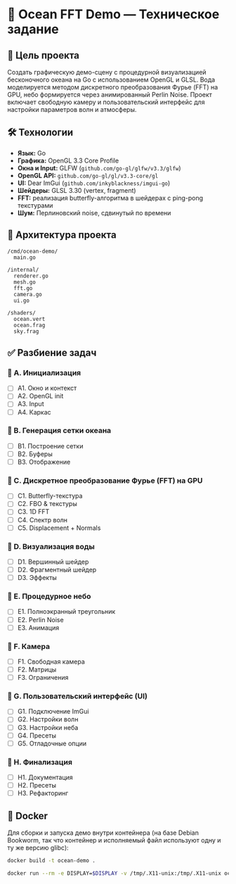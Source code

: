 # 🌊 Ocean FFT Demo — Техническое задание

## 🎯 Цель проекта

Создать графическую демо-сцену с процедурной визуализацией бесконочного океана на Go с использованием OpenGL и GLSL. Вода моделируется методом дискретного преобразования Фурье (FFT) на GPU, небо формируется через анимированный Perlin Noise. Проект включает свободную камеру и пользовательский интерфейс для настройки параметров волн и атмосферы.

## 🛠️ Технологии

- **Язык:** Go
- **Графика:** OpenGL 3.3 Core Profile
- **Окна и Input:** GLFW (`github.com/go-gl/glfw/v3.3/glfw`)
- **OpenGL API:** `github.com/go-gl/gl/v3.3-core/gl`
- **UI:** Dear ImGui (`github.com/inkyblackness/imgui-go`)
- **Шейдеры:** GLSL 3.30 (vertex, fragment)
- **FFT:** реализация butterfly-алгоритма в шейдерах с ping-pong текстурами
- **Шум:** Перлиновский noise, сдвинутый по времени

## 📁 Архитектура проекта

```
/cmd/ocean-demo/
  main.go

/internal/
  renderer.go
  mesh.go
  fft.go
  camera.go
  ui.go

/shaders/
  ocean.vert
  ocean.frag
  sky.frag
```

## ✅ Разбиение задач

### 🔹 A. Инициализация

- [ ] A1. Окно и контекст
- [ ] A2. OpenGL init
- [ ] A3. Input
- [ ] A4. Каркас

### 🔹 B. Генерация сетки океана

- [ ] B1. Построение сетки
- [ ] B2. Буферы
- [ ] B3. Отображение

### 🔹 C. Дискретное преобразование Фурье (FFT) на GPU

- [ ] C1. Butterfly-текстура
- [ ] C2. FBO & текстуры
- [ ] C3. 1D FFT
- [ ] C4. Спектр волн
- [ ] C5. Displacement + Normals

### 🔹 D. Визуализация воды

- [ ] D1. Вершинный шейдер
- [ ] D2. Фрагментный шейдер
- [ ] D3. Эффекты

### 🔹 E. Процедурное небо

- [ ] E1. Полноэкранный треугольник
- [ ] E2. Perlin Noise
- [ ] E3. Анимация

### 🔹 F. Камера

- [ ] F1. Свободная камера
- [ ] F2. Матрицы
- [ ] F3. Ограничения

### 🔹 G. Пользовательский интерфейс (UI)

- [ ] G1. Подключение ImGui
- [ ] G2. Настройки волн
- [ ] G3. Настройки неба
- [ ] G4. Пресеты
- [ ] G5. Отладочные опции

### 🔹 H. Финализация

- [ ] H1. Документация
- [ ] H2. Пресеты
- [ ] H3. Рефакторинг
## 🚢 Docker

Для сборки и запуска демо внутри контейнера (на базе Debian Bookworm, так что
контейнер и исполняемый файл используют одну и ту же версию glibc):

```bash
docker build -t ocean-demo .

docker run --rm -e DISPLAY=$DISPLAY -v /tmp/.X11-unix:/tmp/.X11-unix ocean-demo
```

